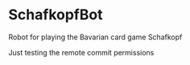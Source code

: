 # SchafkopfBot
Robot for playing the Bavarian card game Schafkopf

Just testing the remote commit permissions